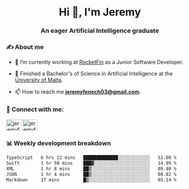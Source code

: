 <h1 align="center">Hi 👋, I'm Jeremy</h1>
<h3 align="center">An eager Artificial Intelligence graduate</h3>

<h3 align="left">✍ About me</h3>

- 🔭 I’m currently working at [RocketFin](https://rocketfin.co) as a Junior Software Developer.

- 🌱 Finished a Bachelor's of Science in Artificial Intelligence at the [University of Malta](https://www.linkedin.com/school/university-of-malta/).

- 📫 How to reach me **jeremyfenech03@gmail.com**.

<h3 align="left">🔗 Connect with me:</h3>
<p align="left">
<a href="https://linkedin.com/in/jeremyfenech" target="blank"><img align="center" src="https://raw.githubusercontent.com/rahuldkjain/github-profile-readme-generator/master/src/images/icons/Social/linked-in-alt.svg" alt="jeremyfenech" height="30" width="40" /></a>
<a href="https://www.leetcode.com/jeremyfen" target="blank"><img align="center" src="https://raw.githubusercontent.com/rahuldkjain/github-profile-readme-generator/master/src/images/icons/Social/leet-code.svg" alt="jeremyfen" height="30" width="40" /></a>
</p>


<h3 align="left">📊 Weekly development breakdown</h3>

<!--START_SECTION:waka-->

```txt
TypeScript   6 hrs 22 mins   █████████████░░░░░░░░░░░░   52.08 %
Swift        1 hr 50 mins    ███▓░░░░░░░░░░░░░░░░░░░░░   14.99 %
XML          1 hr 8 mins     ██▒░░░░░░░░░░░░░░░░░░░░░░   09.40 %
JSON         1 hr 4 mins     ██▒░░░░░░░░░░░░░░░░░░░░░░   08.82 %
Markdown     37 mins         █▒░░░░░░░░░░░░░░░░░░░░░░░   05.14 %
```

<!--END_SECTION:waka-->
